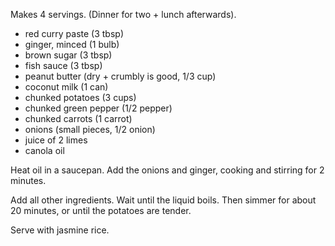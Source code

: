 Makes 4 servings. (Dinner for two + lunch afterwards).

* red curry paste (3 tbsp)
* ginger, minced (1 bulb)
* brown sugar (3 tbsp)
* fish sauce (3 tbsp)
* peanut butter (dry + crumbly is good, 1/3 cup)
* coconut milk (1 can)
* chunked potatoes (3 cups)
* chunked green pepper (1/2 pepper)
* chunked carrots (1 carrot)
* onions (small pieces, 1/2 onion)
* juice of 2 limes
* canola oil

Heat oil in a saucepan. Add the onions and ginger, cooking and stirring for 2 minutes.

Add all other ingredients. Wait until the liquid boils. Then simmer for about 20 minutes, or until the potatoes are tender.

Serve with jasmine rice.
